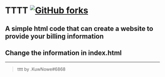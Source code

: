 # TTTT [![GitHub forks](https://img.shields.io/github/forks/Vkairus/tttt)](https://github.com/Vkairus/tttt/network)

## A simple html code that can create a website to provide your billing information

## Change the information in index.html

----

>tttt by .KuwNowe#6868
